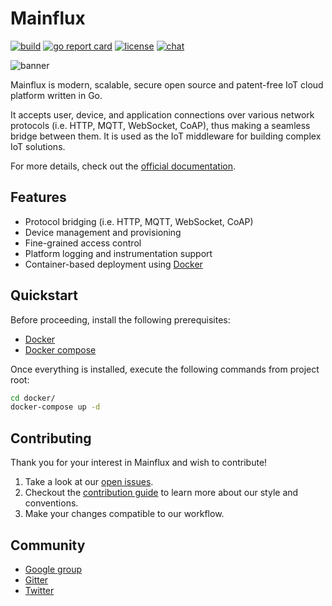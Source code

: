 # Mainflux

[![build][ci-badge]][ci-url]
[![go report card][grc-badge]][grc-url]
[![license][license]](LICENSE)
[![chat][gitter-badge]][gitter]

![banner][banner]

Mainflux is modern, scalable, secure open source and patent-free IoT cloud platform written in Go.

It accepts user, device, and application connections over various network protocols (i.e. HTTP,
MQTT, WebSocket, CoAP), thus making a seamless bridge between them. It is used as the IoT middleware
for building complex IoT solutions.

For more details, check out the [official documentation][docs].

## Features

- Protocol bridging (i.e. HTTP, MQTT, WebSocket, CoAP)
- Device management and provisioning
- Fine-grained access control
- Platform logging and instrumentation support
- Container-based deployment using [Docker][docker]

## Quickstart

Before proceeding, install the following prerequisites:

- [Docker](https://docs.docker.com/install/)
- [Docker compose](https://docs.docker.com/compose/install/)

Once everything is installed, execute the following commands from project root:

```bash
cd docker/
docker-compose up -d
```

## Contributing

Thank you for your interest in Mainflux and wish to contribute!

1. Take a look at our [open issues](https://github.com/mainflux/mainflux/issues).
2. Checkout the [contribution guide](.github/CONTRIBUTING.md) to learn more about our style and conventions.
3. Make your changes compatible to our workflow.

## Community

- [Google group][forum]
- [Gitter][gitter]
- [Twitter][twitter]

[banner]: https://github.com/mainflux/doc/blob/master/docs/img/gopherBanner.jpg
[ci-badge]: https://semaphoreci.com/api/v1/mainflux/mainflux/branches/master/badge.svg
[ci-url]: https://semaphoreci.com/mainflux/mainflux
[docs]: http://mainflux.readthedocs.io
[docker]: https://www.docker.com
[forum]: https://groups.google.com/forum/#!forum/mainflux
[gitter]: https://gitter.im/mainflux/mainflux?utm_source=badge&utm_medium=badge&utm_campaign=pr-badge&utm_content=badge
[gitter-badge]: https://badges.gitter.im/Join%20Chat.svg
[grc-badge]: https://goreportcard.com/badge/github.com/mainflux/mainflux
[grc-url]: https://goreportcard.com/report/github.com/mainflux/mainflux
[license]: https://img.shields.io/badge/license-Apache%20v2.0-blue.svg
[twitter]: https://twitter.com/mainflux
